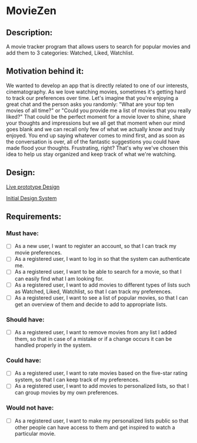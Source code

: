 # MovieZen
## Description:
A movie tracker program that allows users to search for popular movies and add them to 3 categories: Watched, Liked, Watchlist.

## Motivation behind it:
We wanted to develop an app that is directly related to one of our interests, cinematography. As we love watching movies, sometimes it's getting hard to track our preferences over time. 
Let's imagine that you're enjoying a great chat and the person asks you randomly:
"What are your top ten movies of all time?" or "Could you provide me a list of movies that you really liked?"
That could be the perfect moment for a movie lover to shine, share your thoughts and impressions but we all get that moment when our mind goes blank and we can recall only few of what we actually know and truly enjoyed. You end up saying whatever comes to mind first, and as soon as the conversation is over, all of the fantastic suggestions you could have made flood your thoughts. Frustrating, right?
That's why we've chosen this idea to help us stay organized and keep track of what we're watching.


## Design:
 [Live prototype Design](https://www.figma.com/proto/2lnIlxcJ8n1b8Z0Nd17ai2/MovieZen-application-(Android-course)?page-id=0%3A1&node-id=2%3A289&viewport=241%2C48%2C1&scaling=min-zoom&starting-point-node-id=2%3A850)
 
 [Initial Design System](https://www.figma.com/file/2lnIlxcJ8n1b8Z0Nd17ai2/MovieZen-application-(Android-course)?node-id=2%3A289)

## Requirements:
### Must have:
- [ ] As a new user, I want to register an account, so that I can track my movie preferences.
- [ ] As a registered user, I want to log in so that the system can authenticate me.
- [ ] As a registered user, I want to be able to search for a movie, so that I can easily find what I am looking for.
- [ ] As a registered user, I want to add movies to different types of lists such as Watched, Liked, Watchlist, so that I can track my preferences.
- [ ] As a registered user, I want to see a list of popular movies, so that I can get an overview of them and decide to add to appropriate lists.

### Should have:
- [ ] As a registered user, I want to remove movies from any list I added them, so that in case of a mistake or if a change occurs it can be handled properly in the system.

### Could have:
- [ ] As a registered user, I want to rate movies based on the five-star rating system, so that I can keep track of my preferences.
- [ ] As a registered user, I want to add movies to personalized lists, so that I can group movies by my own preferences.

### Would not have:
- [ ] As a registered user, I want to make my personalized lists public so that other people can have access to them and get inspired to watch a particular movie.
